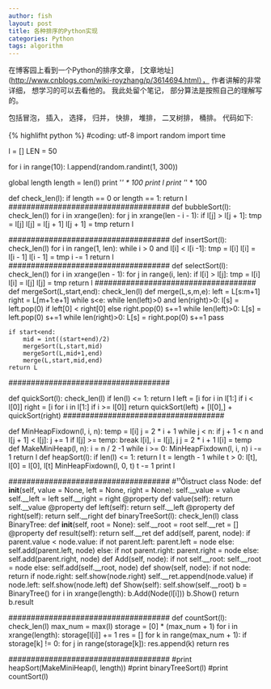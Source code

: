 ```yaml
---
author: fish
layout: post
title: 各种排序的Python实现
categories: Python
tags: algorithm
---
```

在博客园上看到一个Python的排序文章， [文章地址](http://www.cnblogs.com/wiki-royzhang/p/3614694.html）， 作者讲解的非常详细， 想学习的可以去看他的。 我此处留个笔记， 部分算法是按照自己的理解写的。
<!--more-->

包括冒泡， 插入， 选择， 归并， 快排， 堆排， 二叉树排， 桶排。 代码如下:<br>  
{% highlifht python %}
#coding: utf-8
import random
import time

l = []
LEN = 50

for i in range(10):
    l.append(random.randint(1, 300))

global length
length = len(l)
print '*' * 100
print l
print '*' * 100

def check_len(l):
    if length == 0 or length == 1:
        return l
####################################
def bubbleSort(l):
    check_len(l)
    for i in xrange(len):
        for j in xrange(len - i - 1):
            if l[j] > l[j + 1]:
                tmp = l[j]
                l[j] = l[j + 1]
                l[j + 1] = tmp
    return l

####################################
def insertSort(l):
    check_len(l)
    for i in range(1, len):
        while i > 0 and l[i] < l[i -1]:
            tmp = l[i]
            l[i] = l[i - 1]
            l[i - 1] = tmp
            i -= 1
    return l
####################################
def selectSort(l):
    check_len(l)
    for i in xrange(len - 1):
        for j in range(i, len):
            if l[i] > l[j]:
                tmp = l[i]
                l[i] = l[j]
                l[j] = tmp
    return l
####################################
def mergeSort(L,start,end):
    check_len(l)
    def merge(L,s,m,e):
        left = L[s:m+1]
        right = L[m+1:e+1]
        while s<e:
            while len(left)>0 and len(right)>0:
                l[s] = left.pop(0) if left[0] < right[0] else right.pop(0)
                s+=1
            while len(left)>0:
                L[s] = left.pop(0)
                s+=1
            while len(right)>0:
                L[s] = right.pop(0)
                s+=1
            pass

    if start<end:
        mid = int((start+end)/2)
        mergeSort(L,start,mid)
        mergeSort(L,mid+1,end)
        merge(L,start,mid,end)
    return L
####################################

def quickSort(l):
    check_len(l)
    if len(l) <= 1:
        return l
    left = [i for i in l[1:] if i < l[0]]
    right = [i for i in l[1:] if i >= l[0]]
    return quickSort(left) + [l[0],] + quickSort(right)
####################################

def MinHeapFixdown(l, i, n):
    temp = l[i]
    j = 2 * i + 1
    while j < n:
        if j + 1 < n and l[j + 1] < l[j]:
            j += 1
        if l[j] >= temp:
            break
        l[i], i = l[j], j
        j = 2 * i + 1
    l[i] = temp
def MakeMiniHeap(l, n):
    i = n / 2 -1
    while i >= 0:
        MinHeapFixdown(l, i, n)
        i -= 1
    return l
def heapSort(l):
    if len(l) <= 1:
        return l
    t = length - 1
    while t > 0:
        l[t], l[0] = l[0], l[t]
        MinHeapFixdown(l, 0, t)
        t -= 1
    print  l


####################################
#¹¹Ôìstruct
class Node:
    def __init__(self, value = None, left = None, right = None):
        self.__value = value
        self.__left = left
        self.__right = right
    @property
    def value(self):
        return self.__value
    @property
    def left(self):
        return self.__left
    @property
    def right(self):
        return self.__right
def binaryTreeSort(l):
    check_len(l)
    class BinaryTree:
        def __init__(self, root = None):
            self.__root = root
            self.__ret = []
        @property
        def result(self):
            return self.__ret
        def add(self, parent, node):
            if parent.value < node.value:
                if not parent.left:
                    parent.left = node
                else:
                    self.add(parent.left, node)
            else:
                if not parent.right:
                    parent.right = node
                else:
                    self.add(parent.right, node)
        def Add(self, node):
            if not self.__root:
                self.__root = node
            else:
                self.add(self.__root, node)
        def show(self, node):
            if not node:
                return
            if node.right:
                self.show(node.right)
            self.__ret.append(node.value)
            if node.left:
                self.show(node.left)
        def Show(self):
            self.show(self.__root)
    b = BinaryTree()
    for i in xrange(length):
        b.Add(Node(l[i]))
    b.Show()
    return b.result

####################################
def countSort(l):
    check_len(l)
    max_num = max(l)
    storage = [0] * (max_num + 1)
    for i in xrange(length):
        storage[l[i]] += 1
    res = []
    for k in range(max_num + 1):
        if storage[k] != 0:
            for j in range(storage[k]):
                res.append(k)
    return  res

####################################
#print heapSort(MakeMiniHeap(l, length))
#print binaryTreeSort(l)
#print countSort(l)
